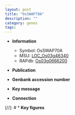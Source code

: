 ```yaml
---
layout: post
title: "OsSWAP70A"
description: ""
category: genes
tags: 
---
```


* **Information**  
    + Symbol: OsSWAP70A  
    + MSU: [LOC_Os03g46340](http://rice.uga.edu/cgi-bin/ORF_infopage.cgi?orf=LOC_Os03g46340)  
    + RAPdb: [Os03g0666200](http://rapdb.dna.affrc.go.jp/viewer/gbrowse_details/irgsp1?name=Os03g0666200)  

* **Publication**  

* **Genbank accession number**  

* **Key message**  

* **Connection**  

[//]: # * **Key figures**  


